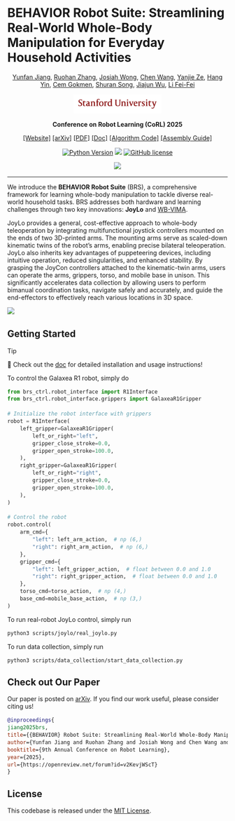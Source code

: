 # BEHAVIOR Robot Suite: Streamlining Real-World Whole-Body Manipulation for Everyday Household Activities
<div align="center">

[Yunfan Jiang](https://yunfanj.com/),
[Ruohan Zhang](https://ai.stanford.edu/~zharu/),
[Josiah Wong](https://jdw.ong/),
[Chen Wang](https://www.chenwangjeremy.net/),
[Yanjie Ze](https://yanjieze.com/),
[Hang Yin](https://hang-yin.github.io/),
[Cem Gokmen](https://www.cemgokmen.com/),
[Shuran Song](https://shurans.github.io/),
[Jiajun Wu](https://jiajunwu.com/),
[Li Fei-Fei](https://profiles.stanford.edu/fei-fei-li)

<img src="media/SUSig-red.png" width=200>

**Conference on Robot Learning (CoRL) 2025**

[[Website]](https://behavior-robot-suite.github.io/)
[[arXiv]](https://arxiv.org/abs/2503.05652)
[[PDF]](https://behavior-robot-suite.github.io/assets/pdf/brs_paper.pdf)
[[Doc]](https://behavior-robot-suite.github.io/docs/)
[[Algorithm Code]](https://github.com/behavior-robot-suite/brs-algo)
[[Assembly Guide]](https://behavior-robot-suite.github.io/docs/sections/joylo/step_by_step_assembly_guidance.html)


[![Python Version](https://img.shields.io/badge/Python-3.11-blue.svg)](https://github.com/behavior-robot-suite/brs-ctrl)
[<img src="https://img.shields.io/badge/Doc-Passing-green.svg"/>](https://behavior-robot-suite.github.io/docs/)
[![GitHub license](https://img.shields.io/github/license/behavior-robot-suite/brs-ctrl)](https://github.com/behavior-robot-suite/brs-ctrl/blob/main/LICENSE)

![](media/pull.gif)
______________________________________________________________________
</div>

We introduce the **BEHAVIOR Robot Suite** (BRS), a comprehensive framework for learning whole-body manipulation to tackle diverse real-world household tasks. BRS addresses both hardware and learning challenges through two key innovations: **JoyLo** and [WB-VIMA](https://github.com/behavior-robot-suite/brs-algo).

JoyLo provides a general, cost-effective approach to whole-body teleoperation by integrating multifunctional joystick controllers mounted on the ends of two 3D-printed arms.  The mounting arms serve as scaled-down kinematic twins of the robot’s arms, enabling precise bilateral teleoperation. JoyLo also inherits key advantages of puppeteering devices, including intuitive operation, reduced singularities, and enhanced stability. By grasping the JoyCon controllers attached to the kinematic-twin arms, users can operate the arms, grippers, torso, and mobile base in unison. This significantly accelerates data collection by allowing users to perform bimanual coordination tasks, navigate safely and accurately, and guide the end-effectors to effectively reach various locations in 3D space.

![](media/joylo.gif)

## Getting Started

> [!TIP]
> 🚀 Check out the [doc](https://behavior-robot-suite.github.io/docs/sections/brs_ctrl/overview.html) for detailed installation and usage instructions!

To control the Galaxea R1 robot, simply do

```Python
from brs_ctrl.robot_interface import R1Interface
from brs_ctrl.robot_interface.grippers import GalaxeaR1Gripper

# Initialize the robot interface with grippers
robot = R1Interface(
    left_gripper=GalaxeaR1Gripper(
        left_or_right="left",
        gripper_close_stroke=0.0,
        gripper_open_stroke=100.0,
    ),
    right_gripper=GalaxeaR1Gripper(
        left_or_right="right",
        gripper_close_stroke=0.0,
        gripper_open_stroke=100.0,
    ),
)

# Control the robot
robot.control(
    arm_cmd={
        "left": left_arm_action,  # np (6,)
        "right": right_arm_action,  # np (6,)
    },
    gripper_cmd={
        "left": left_gripper_action,  # float between 0.0 and 1.0
        "right": right_gripper_action,  # float between 0.0 and 1.0
    },
    torso_cmd=torso_action,  # np (4,)
    base_cmd=mobile_base_action,  # np (3,)
)
```

To run real-robot JoyLo control, simply run 

```bash
python3 scripts/joylo/real_joylo.py
```

To run data collection, simply run 

```bash
python3 scripts/data_collection/start_data_collection.py
```

## Check out Our Paper
Our paper is posted on [arXiv](https://arxiv.org/abs/2503.05652). If you find our work useful, please consider citing us! 

```bibtex
@inproceedings{
jiang2025brs,
title={{BEHAVIOR} Robot Suite: Streamlining Real-World Whole-Body Manipulation for Everyday Household Activities},
author={Yunfan Jiang and Ruohan Zhang and Josiah Wong and Chen Wang and Yanjie Ze and Hang Yin and Cem Gokmen and Shuran Song and Jiajun Wu and Li Fei-Fei},
booktitle={9th Annual Conference on Robot Learning},
year={2025},
url={https://openreview.net/forum?id=v2KevjWScT}
}
```

## License
This codebase is released under the [MIT License](LICENSE).
